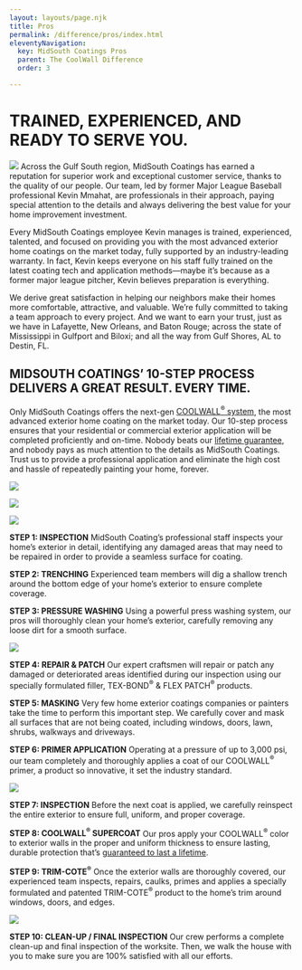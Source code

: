 ```yaml
---
layout: layouts/page.njk
title: Pros
permalink: /difference/pros/index.html
eleventyNavigation:
  key: MidSouth Coatings Pros
  parent: The CoolWall Difference
  order: 3

---
```


# TRAINED, EXPERIENCED, AND READY TO SERVE YOU.

<div class="full" id="pros-photo">


![](/static/img/kevinmmahat-320.jpg) Across the Gulf South region, MidSouth Coatings has earned a reputation for superior work and exceptional customer service, thanks to the quality of our people. Our team, led by former Major League Baseball professional Kevin Mmahat, are professionals in their approach, paying special attention to the details and always delivering the best value for your home improvement investment.

Every MidSouth Coatings employee Kevin manages is trained, experienced, talented, and focused on providing you with the most advanced exterior home coatings on the market today, fully supported by an industry-leading warranty. In fact, Kevin keeps everyone on his staff fully trained on the latest coating tech and application methods—maybe it’s because as a former major league pitcher, Kevin believes preparation is everything.

We derive great satisfaction in helping our neighbors make their homes more comfortable, attractive, and valuable. We’re fully committed to taking a team approach to every project. And we want to earn your trust, just as we have in Lafayette, New Orleans, and Baton Rouge; across the state of Mississippi in Gulfport and Biloxi; and all the way from Gulf Shores, AL to Destin, FL. 
</div>

## MIDSOUTH COATINGS’ 10-STEP PROCESS DELIVERS A GREAT RESULT. EVERY TIME.

<div class="grid-container pros">
<div class="left">




Only MidSouth Coatings offers the next-gen [COOLWALL<sup>&reg;</sup> system](/difference), the most advanced exterior home coating on the market today. Our 10-step process ensures that your residential or commercial exterior application will be completed proficiently and on-time. Nobody beats our [lifetime guarantee](/difference/guarantee), and nobody pays as much attention to the details as MidSouth Coatings. Trust us to provide a professional application and eliminate the high cost and hassle of repeatedly painting your home, forever. 
</div>
<div class="right"></div>
</div>
<div class="grid-container pros">
<div class="left desktop">

![](/static/img/MSC-midsouthpros-processpic1.jpg)

![](/static/img/MSC-midsouthpros-processpic2.jpg)

![](/static/img/MSC-midsouthpros-processpic3.jpg)

</div>

<div class="right steps">

**STEP 1: INSPECTION** MidSouth Coating’s professional staff inspects your home’s exterior in detail, identifying any damaged areas that may need to be repaired in order to provide a seamless surface for coating.

**STEP 2: TRENCHING** Experienced team members will dig a shallow trench around the bottom edge of your home’s exterior to ensure complete coverage.

**STEP 3: PRESSURE WASHING** Using a powerful press washing system, our pros will thoroughly clean your home’s exterior, carefully removing any loose dirt for a smooth surface.

![](/static/img/MSC-midsouthpros-processpic1.jpg)


**STEP 4: REPAIR & PATCH**  Our expert craftsmen will repair or patch any damaged or deteriorated areas identified during our inspection using our specially formulated filler, TEX-BOND<sup>&reg;</sup> & FLEX PATCH<sup>&reg;</sup> products.

**STEP 5: MASKING** Very few home exterior coatings companies or painters take the time to perform this important step. We carefully cover and mask all surfaces that are not being coated, including windows, doors, lawn, shrubs, walkways and driveways.

**STEP 6: PRIMER APPLICATION** Operating at a pressure of up to 3,000 psi, our team completely and thoroughly applies a coat of our COOLWALL<sup>&reg;</sup> primer, a product so innovative, it set the industry standard.

![](/static/img/MSC-midsouthpros-processpic2.jpg)

**STEP 7: INSPECTION** Before the next coat is applied, we carefully reinspect the entire exterior to ensure full, uniform, and proper coverage.

**STEP 8: COOLWALL<sup>&reg;</sup> SUPERCOAT** Our pros apply your COOLWALL<sup>&reg;</sup> color to exterior walls in the proper and uniform thickness to ensure lasting, durable protection that’s [guaranteed to last a lifetime](/difference/guarantee).

**STEP 9: TRIM-COTE<sup>&reg;</sup>** Once the exterior walls are thoroughly covered, our experienced team inspects, repairs, caulks, primes and applies a specially formulated and patented TRIM-COTE<sup>&reg;</sup> product to the home’s trim around windows, doors, and edges.

![](/static/img/MSC-midsouthpros-processpic3.jpg)

**STEP 10: CLEAN-UP / FINAL INSPECTION** Our crew performs a complete clean-up and final inspection of the worksite. Then, we walk the house with you to make sure you are 100% satisfied with all our efforts.

</div>
</div>